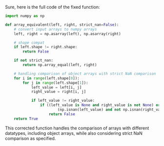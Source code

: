 Sure, here is the full code of the fixed function:

```python
import numpy as np

def array_equivalent(left, right, strict_nan=False):
    # convert input arrays to numpy arrays
    left, right = np.asarray(left), np.asarray(right)

    # shape compat
    if left.shape != right.shape:
        return False

    if not strict_nan:
        return np.array_equal(left, right)

    # handling comparison of object arrays with strict NaN comparison
    for i in range(left.shape[0]):
        for j in range(left.shape[1]):
            left_value = left[i, j]
            right_value = right[i, j]

            if left_value != right_value:
                if ((left_value is None and right_value is not None) or
                        (np.isnan(left_value) and not np.isnan(right_value))):
                    return False
    return True
```

This corrected function handles the comparison of arrays with different datatypes, including object arrays, while also considering strict NaN comparison as specified.